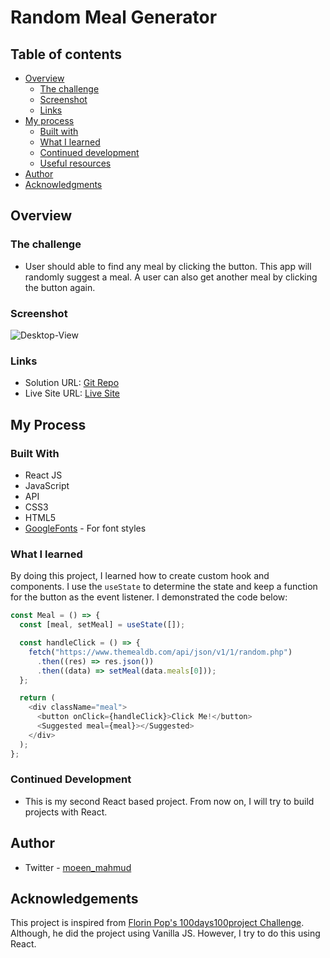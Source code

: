 # Random Meal Generator

## Table of contents

- [Overview](#overview)
  - [The challenge](#the-challenge)
  - [Screenshot](#screenshot)
  - [Links](#links)
- [My process](#my-process)
  - [Built with](#built-with)
  - [What I learned](#what-i-learned)
  - [Continued development](#continued-development)
  - [Useful resources](#useful-resources)
- [Author](#author)
- [Acknowledgments](#acknowledgments)

## Overview

### The challenge

- User should able to find any meal by clicking the button. This app will randomly suggest a meal. A user can also get another meal by clicking the button again.

### Screenshot

![Desktop-View](./screenshot/Random-Meal-Generator.gif)

### Links

- Solution URL: [Git Repo](https://github.com/moeen-mahmud/meal-generator-react)
- Live Site URL: [Live Site](https://meal-generator-react.vercel.app/)

## My Process

### Built With

- React JS
- JavaScript
- API
- CSS3
- HTML5
- [GoogleFonts](https://fonts.google.com/) - For font styles

### What I learned

By doing this project, I learned how to create custom hook and components. I use the `useState` to determine the state and keep a function for the button as the event listener. I demonstrated the code below:

```js
const Meal = () => {
  const [meal, setMeal] = useState([]);

  const handleClick = () => {
    fetch("https://www.themealdb.com/api/json/v1/1/random.php")
      .then((res) => res.json())
      .then((data) => setMeal(data.meals[0]));
  };

  return (
    <div className="meal">
      <button onClick={handleClick}>Click Me!</button>
      <Suggested meal={meal}></Suggested>
    </div>
  );
};
```

### Continued Development

- This is my second React based project. From now on, I will try to build projects with React.

## Author

- Twitter - [moeen_mahmud](https://twitter.com/moeen_mahmud)

## Acknowledgements

This project is inspired from [Florin Pop's 100days100project Challenge](https://www.florin-pop.com/blog/2019/09/random-meal-generator). Although, he did the project using Vanilla JS. However, I try to do this using React.
